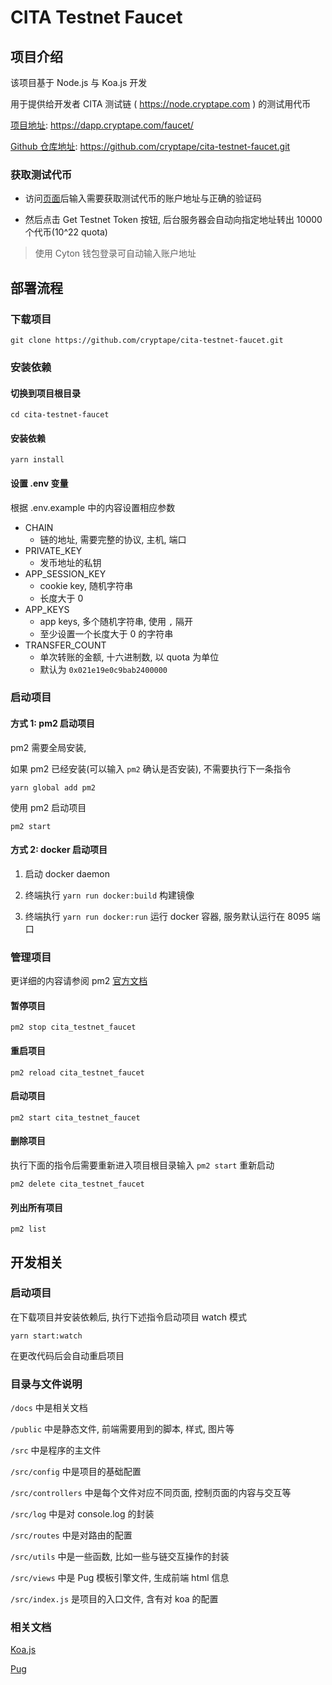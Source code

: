 # CITA Testnet Faucet

## 项目介绍

该项目基于 Node.js 与 Koa.js 开发

用于提供给开发者 CITA 测试链 ( https://node.cryptape.com ) 的测试用代币

[项目地址](https://dapp.cryptape.com/faucet/): https://dapp.cryptape.com/faucet/

[Github 仓库地址](https://github.com/cryptape/cita-testnet-faucet.git): https://github.com/cryptape/cita-testnet-faucet.git

### 获取测试代币

- 访问[页面](https://dapp.cryptape.com/faucet/)后输入需要获取测试代币的账户地址与正确的验证码

- 然后点击 Get Testnet Token 按钮, 后台服务器会自动向指定地址转出 10000 个代币(10^22 quota)

> 使用 Cyton 钱包登录可自动输入账户地址

## 部署流程

### 下载项目

```shell
git clone https://github.com/cryptape/cita-testnet-faucet.git
```

### 安装依赖

#### 切换到项目根目录

```shell
cd cita-testnet-faucet
```

#### 安装依赖

```shell
yarn install
```

#### 设置 .env 变量

根据 .env.example 中的内容设置相应参数

- CHAIN
  - 链的地址, 需要完整的协议, 主机, 端口
- PRIVATE_KEY
  - 发币地址的私钥
- APP_SESSION_KEY
  - cookie key, 随机字符串
  - 长度大于 0
- APP_KEYS
  - app keys, 多个随机字符串, 使用 `,` 隔开
  - 至少设置一个长度大于 0 的字符串
- TRANSFER_COUNT
  - 单次转账的金额, 十六进制数, 以 quota 为单位
  - 默认为 `0x021e19e0c9bab2400000`

### 启动项目

#### 方式 1: pm2 启动项目

pm2 需要全局安装,

如果 pm2 已经安装(可以输入 `pm2` 确认是否安装), 不需要执行下一条指令

```shell
yarn global add pm2
```

使用 pm2 启动项目

```shell
pm2 start
```

#### 方式 2: docker 启动项目

1. 启动 docker daemon

2. 终端执行 `yarn run docker:build` 构建镜像

3. 终端执行 `yarn run docker:run` 运行 docker 容器, 服务默认运行在 8095 端口

### 管理项目

更详细的内容请参阅 pm2 [官方文档](https://pm2.keymetrics.io/docs/usage/process-management/)

#### 暂停项目

```
pm2 stop cita_testnet_faucet
```

#### 重启项目

```shell
pm2 reload cita_testnet_faucet
```

#### 启动项目

```shell
pm2 start cita_testnet_faucet
```

#### 删除项目

执行下面的指令后需要重新进入项目根目录输入 `pm2 start` 重新启动

```shell
pm2 delete cita_testnet_faucet
```

#### 列出所有项目

```shell
pm2 list
```

## 开发相关

### 启动项目

在下载项目并安装依赖后, 执行下述指令启动项目 watch 模式

```shell
yarn start:watch
```

在更改代码后会自动重启项目

### 目录与文件说明

`/docs` 中是相关文档

`/public` 中是静态文件, 前端需要用到的脚本, 样式, 图片等

`/src` 中是程序的主文件

`/src/config` 中是项目的基础配置

`/src/controllers` 中是每个文件对应不同页面, 控制页面的内容与交互等

`/src/log` 中是对 console.log 的封装

`/src/routes` 中是对路由的配置

`/src/utils` 中是一些函数, 比如一些与链交互操作的封装

`/src/views` 中是 Pug 模板引擎文件, 生成前端 html 信息

`/src/index.js` 是项目的入口文件, 含有对 koa 的配置

### 相关文档

[Koa.js](https://koa.bootcss.com/)

[Pug](https://pugjs.org/api/getting-started.html)
